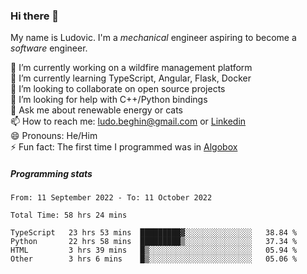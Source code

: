 ### Hi there 👋

My name is Ludovic. I'm a *mechanical* engineer aspiring to become a *software* engineer.

 🔭 I’m currently working on a wildfire management platform<br/>
 🌱 I’m currently learning TypeScript, Angular, Flask, Docker<br/>
 👯 I’m looking to collaborate on open source projects<br/>
 🤔 I’m looking for help with C++/Python bindings<br/>
 💬 Ask me about renewable energy or cats<br/>
 📫 How to reach me: ludo.beghin@gmail.com or [Linkedin](https://www.linkedin.com/in/ludovic-beghin/)<br/>
 😄 Pronouns: He/Him<br/>
 ⚡ Fun fact: The first time I programmed was in [Algobox](https://fr.wikipedia.org/wiki/Algobox)<br/>

##### Programming stats
<!--START_SECTION:waka-->

```text
From: 11 September 2022 - To: 11 October 2022

Total Time: 58 hrs 24 mins

TypeScript   23 hrs 53 mins  █████████▓░░░░░░░░░░░░░░░   38.84 %
Python       22 hrs 58 mins  █████████▒░░░░░░░░░░░░░░░   37.34 %
HTML         3 hrs 39 mins   █▒░░░░░░░░░░░░░░░░░░░░░░░   05.94 %
Other        3 hrs 6 mins    █▒░░░░░░░░░░░░░░░░░░░░░░░   05.06 %
```

<!--END_SECTION:waka-->
